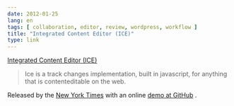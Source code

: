 ```yaml
---
date: 2012-01-25
lang: en
tags: [ collaboration, editor, review, wordpress, workflow ]
title: "Integrated Content Editor (ICE)"
type: link
---
```


[Integrated Content Editor (ICE)](https://github.com/NYTimes/ice)

> Ice is a track changes implementation, built in javascript, for
> anything that is contenteditable on the web.

Released by the [New York
Times](http://www.poynter.org/latest-news/top-stories/160460/new-york-times-releases-code-to-help-journalists-collaborate-on-wordpress-other-platforms/)
with an online [demo at GitHub](http://nytimes.github.com/ice/demo/) .

